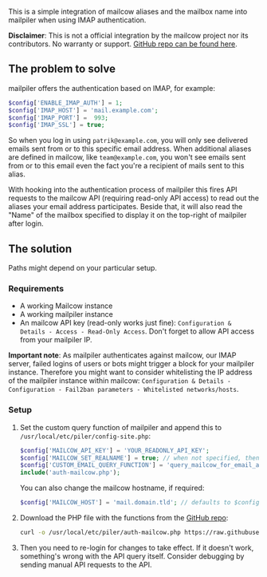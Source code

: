 This is a simple integration of mailcow aliases and the mailbox name into mailpiler when using IMAP authentication.

**Disclaimer**: This is not a official integration by the mailcow project nor its contributors. No warranty or support. [GitHub repo can be found here](https://github.com/patschi/mailpiler-mailcow-integration).

## The problem to solve

mailpiler offers the authentication based on IMAP, for example:

```php
$config['ENABLE_IMAP_AUTH'] = 1;
$config['IMAP_HOST'] = 'mail.example.com';
$config['IMAP_PORT'] =  993;
$config['IMAP_SSL'] = true;
```

So when you log in using `patrik@example.com`, you will only see delivered emails sent from or to this specific email address. When additional aliases are defined in mailcow, like `team@example.com`, you won't see emails sent from or to this email even the fact you're a recipient of mails sent to this alias.

With hooking into the authentication process of mailpiler this fires API requests to the mailcow API (requiring read-only API access) to read out the aliases your email address participates. Beside that, it will also read the "Name" of the mailbox specified to display it on the top-right of mailpiler after login.

## The solution

Paths might depend on your particular setup.

### Requirements

- A working Mailcow instance
- A working mailpiler instance
- An mailcow API key (read-only works just fine): `Configuration & Details - Access - Read-Only Access`. Don't forget to allow API access from your mailpiler IP.

**Important note**: As mailpiler authenticates against mailcow, our IMAP server, failed logins of users or bots might trigger a block for your mailpiler instance. Therefore you might want to consider whitelisting the IP address of the mailpiler instance within mailcow: `Configuration & Details - Configuration - Fail2ban parameters - Whitelisted networks/hosts`.

### Setup

1. Set the custom query function of mailpiler and append this to `/usr/local/etc/piler/config-site.php`:

    ```php
    $config['MAILCOW_API_KEY'] = 'YOUR_READONLY_API_KEY';
    $config['MAILCOW_SET_REALNAME'] = true; // when not specified, then default is false
    $config['CUSTOM_EMAIL_QUERY_FUNCTION'] = 'query_mailcow_for_email_access';
    include('auth-mailcow.php');
    ```

    You can also change the mailcow hostname, if required:
    ```php
    $config['MAILCOW_HOST'] = 'mail.domain.tld'; // defaults to $config['IMAP_HOST']
    ```

2. Download the PHP file with the functions from the [GitHub repo](https://github.com/patschi/mailpiler-mailcow-integration):

    ```sh
    curl -o /usr/local/etc/piler/auth-mailcow.php https://raw.githubusercontent.com/patschi/mailpiler-mailcow-integration/master/auth-mailcow.php
    ```

3. Then you need to re-login for changes to take effect. If it doesn't work, something's wrong with the API query itself. Consider debugging by sending manual API requests to the API.
